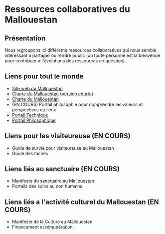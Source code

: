 # Ressources collaboratives du Mallouestan
## Présentation
Nous regroupons ici différente ressources collaboratives qui nous semble intéressant a partager ou rendre public (où toute personne est la bienvenue pour contribuer à l'évolutions des ressources en question) . 
## Liens pour tout le monde
- [Site web du Mallouestan](https://mallouestan.org/)
- [Charte du Mallouestan (Version courte)](http://docs.mallouestan.org/Charte%20et%20annexes/charte-visite)
- [Charte du Mallouestan](http://docs.mallouestan.org/Charte%20et%20annexes/charte)
- (EN COURS) Portail philosophie pour comprendre les valeurs et perspectives du lieux
- [Portail Technique](http://docs.mallouestan.org/Technique/)
- [Portail Philosophique](http://docs.mallouestan.org/Philosophie/)
## Liens pour les visiteureuse (EN COURS)
- Guide de survie pour visiteureuse au Mallouestan
- Guide des taches
## Liens liés au sanctuaire (EN COURS)
- Manifeste du sanctuaire au Mallouestan
- Portails des soins au non humains 
## Liens liés a l'activité culturel du Mallouestan (EN COURS)
- Manifeste de la Culture au Mallouestan
- Financement et rémunération